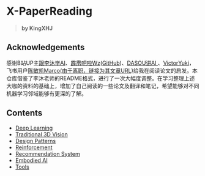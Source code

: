 # X-PaperReading

> **by KingXHJ**

## Acknowledgements
感谢B站UP主[跟李沐学AI](https://space.bilibili.com/1567748478?spm_id_from=333.337.0.0)、[霹雳吧啦Wz](https://space.bilibili.com/18161609)([GitHub](https://github.com/WZMIAOMIAO/deep-learning-for-image-processing))、[DASOU讲AI
](https://space.bilibili.com/414678948)、[VictorYuki](https://space.bilibili.com/13355688)，飞书用户[陈敏凯Marco(由于离职，链接为其文章URL)](https://s3tlxskbq3.feishu.cn/docx/NyPqdCKraoXz9gxNVCfcIFdnnAc?continueFlag=0f3e03decdf4cadde0a19bcedd4f0820)给我在阅读论文的启发。本仓库借鉴了李沐老师的README格式，进行了一次大幅度调整。在学习整理上述大咖的资料的基础上，增加了自己阅读的一些论文及翻译和笔记，希望能够对不同机器学习邻域能够有更深的了解。


## Contents
- [Deep Learning](./Deep%20Learning/README.md)
- [Traditional 3D Vision](./Traditional%203D%20Vision/README.md)
- [Design Patterns](./Design%20Patterns/README.md)
- [Reinforcement](./Reinforcement/README.md)
- [Recommendation System](./Recommendation%20System/README.md)
- [Embodied AI](./Embodied%20AI/README.md)
- [Tools](./Tools/README.md)
